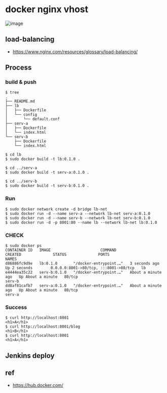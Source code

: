 # docker nginx vhost

![image](https://github.com/pySatellite/docker-nginx-vhost/assets/87309910/878eaf6a-18bc-4467-8b3f-5086de8ff3a1)

## load-balancing
- https://www.nginx.com/resources/glossary/load-balancing/

## Process
### build & push
```
$ tree
.
├── README.md
├── lb
│   ├── Dockerfile
│   └── config
│       └── default.conf
├── serv-a
│   ├── Dockerfile
│   └── index.html
└── serv-b
    ├── Dockerfile
    └── index.html

$ cd lb
$ sudo docker build -t lb:0.1.0 .

$ cd ../serv-a
$ sudo docker build -t serv-a:0.1.0 .

$ cd ../serv-b
$ sudo docker build -t serv-b:0.1.0 .

```

### Run
```
$ sudo docker network create -d bridge lb-net
$ sudo docker run -d --name serv-a --network lb-net serv-a:0.1.0
$ sudo docker run -d --name serv-b --network lb-net serv-b:0.1.0
$ sudo docker run -d -p 8001:80 --name lb --network lb-net lb:0.1.0
```

### CHECK
```
$ sudo docker ps
CONTAINER ID   IMAGE                      COMMAND                  CREATED              STATUS              PORTS                                   NAMES
d86886fc9d9e   lb:0.1.0       "/docker-entrypoint.…"   3 seconds ago        Up 2 seconds        0.0.0.0:8001->80/tcp, :::8001->80/tcp   lb
e4444ea35c22   serv-b:0.1.0   "/docker-entrypoint.…"   About a minute ago   Up About a minute   80/tcp                                  serv-b
dd8af81cafb7   serv-a:0.1.0   "/docker-entrypoint.…"   About a minute ago   Up About a minute   80/tcp                                  serv-a
```

### Success
```
$ curl http://localhost:8001
<h1>A</h1>
$ curl http://localhost:8001/blog
<h1>B</h1>
$ curl http://localhost:8001
<h1>A</h1>
```
## Jenkins deploy

## ref
- https://hub.docker.com/
